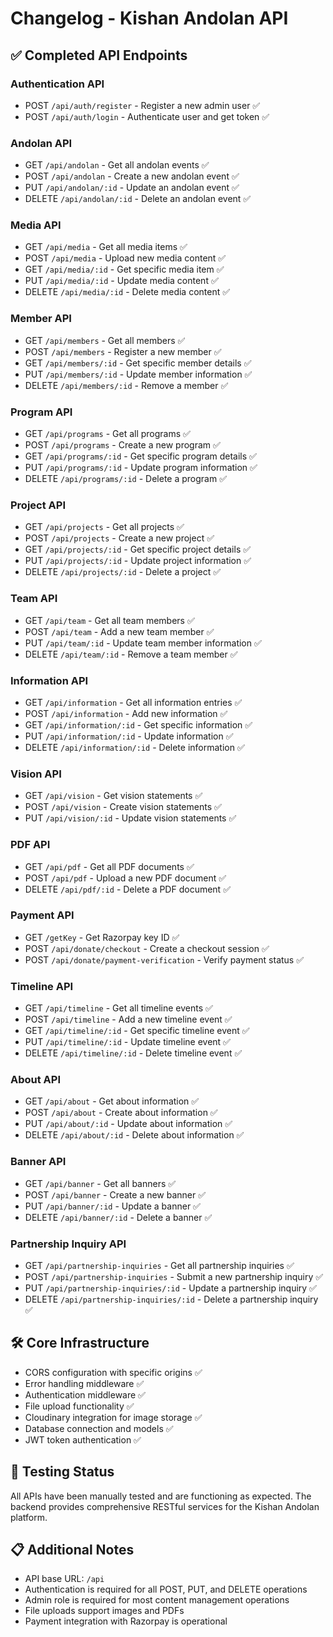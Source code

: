 # Changelog - Kishan Andolan API

## ✅ Completed API Endpoints

### Authentication API
- POST `/api/auth/register` - Register a new admin user ✅
- POST `/api/auth/login` - Authenticate user and get token ✅

### Andolan API
- GET `/api/andolan` - Get all andolan events ✅
- POST `/api/andolan` - Create a new andolan event ✅
- PUT `/api/andolan/:id` - Update an andolan event ✅
- DELETE `/api/andolan/:id` - Delete an andolan event ✅

### Media API
- GET `/api/media` - Get all media items ✅
- POST `/api/media` - Upload new media content ✅
- GET `/api/media/:id` - Get specific media item ✅
- PUT `/api/media/:id` - Update media content ✅
- DELETE `/api/media/:id` - Delete media content ✅

### Member API
- GET `/api/members` - Get all members ✅
- POST `/api/members` - Register a new member ✅
- GET `/api/members/:id` - Get specific member details ✅
- PUT `/api/members/:id` - Update member information ✅
- DELETE `/api/members/:id` - Remove a member ✅

### Program API
- GET `/api/programs` - Get all programs ✅
- POST `/api/programs` - Create a new program ✅
- GET `/api/programs/:id` - Get specific program details ✅
- PUT `/api/programs/:id` - Update program information ✅
- DELETE `/api/programs/:id` - Delete a program ✅

### Project API
- GET `/api/projects` - Get all projects ✅
- POST `/api/projects` - Create a new project ✅
- GET `/api/projects/:id` - Get specific project details ✅
- PUT `/api/projects/:id` - Update project information ✅
- DELETE `/api/projects/:id` - Delete a project ✅

### Team API
- GET `/api/team` - Get all team members ✅
- POST `/api/team` - Add a new team member ✅
- PUT `/api/team/:id` - Update team member information ✅
- DELETE `/api/team/:id` - Remove a team member ✅

### Information API
- GET `/api/information` - Get all information entries ✅
- POST `/api/information` - Add new information ✅
- GET `/api/information/:id` - Get specific information ✅
- PUT `/api/information/:id` - Update information ✅
- DELETE `/api/information/:id` - Delete information ✅

### Vision API
- GET `/api/vision` - Get vision statements ✅
- POST `/api/vision` - Create vision statements ✅
- PUT `/api/vision/:id` - Update vision statements ✅

### PDF API
- GET `/api/pdf` - Get all PDF documents ✅
- POST `/api/pdf` - Upload a new PDF document ✅
- DELETE `/api/pdf/:id` - Delete a PDF document ✅

### Payment API
- GET `/getKey` - Get Razorpay key ID ✅
- POST `/api/donate/checkout` - Create a checkout session ✅
- POST `/api/donate/payment-verification` - Verify payment status ✅

### Timeline API
- GET `/api/timeline` - Get all timeline events ✅
- POST `/api/timeline` - Add a new timeline event ✅
- GET `/api/timeline/:id` - Get specific timeline event ✅
- PUT `/api/timeline/:id` - Update timeline event ✅
- DELETE `/api/timeline/:id` - Delete timeline event ✅

### About API
- GET `/api/about` - Get about information ✅
- POST `/api/about` - Create about information ✅
- PUT `/api/about/:id` - Update about information ✅
- DELETE `/api/about/:id` - Delete about information ✅

### Banner API
- GET `/api/banner` - Get all banners ✅
- POST `/api/banner` - Create a new banner ✅
- PUT `/api/banner/:id` - Update a banner ✅
- DELETE `/api/banner/:id` - Delete a banner ✅

### Partnership Inquiry API
- GET `/api/partnership-inquiries` - Get all partnership inquiries ✅
- POST `/api/partnership-inquiries` - Submit a new partnership inquiry ✅
- PUT `/api/partnership-inquiries/:id` - Update a partnership inquiry ✅
- DELETE `/api/partnership-inquiries/:id` - Delete a partnership inquiry ✅

## 🛠️ Core Infrastructure

- CORS configuration with specific origins ✅
- Error handling middleware ✅
- Authentication middleware ✅
- File upload functionality ✅
- Cloudinary integration for image storage ✅
- Database connection and models ✅
- JWT token authentication ✅

## 🔄 Testing Status

All APIs have been manually tested and are functioning as expected. The backend provides comprehensive RESTful services for the Kishan Andolan platform.

## 📋 Additional Notes

- API base URL: `/api`
- Authentication is required for all POST, PUT, and DELETE operations
- Admin role is required for most content management operations
- File uploads support images and PDFs
- Payment integration with Razorpay is operational 
